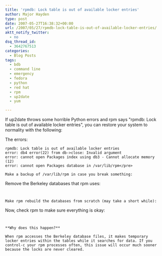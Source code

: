 ```yaml
---
title: 'rpmdb: Lock table is out of available locker entries'
author: Major Hayden
type: post
date: 2007-05-27T16:38:32+00:00
url: /2007/05/27/rpmdb-lock-table-is-out-of-available-locker-entries/
aktt_notify_twitter:
  - no
dsq_thread_id:
  - 3642767513
categories:
  - Blog Posts
tags:
  - bdb
  - command line
  - emergency
  - fedora
  - python
  - red hat
  - rpm
  - up2date
  - yum

---
```

If up2date throws some horrible Python errors and rpm says "rpmdb: Lock table is out of available locker entries", you can restore your system to normality with the following:

The errors:

```
rpmdb: Lock table is out of available locker entries
error: db4 error(22) from db->close: Invalid argument
error: cannot open Packages index using db3 - Cannot allocate memory (12)
error: cannot open Packages database in /var/lib/rpm</pre>

Make a backup of /var/lib/rpm in case you break something:

```


Remove the Berkeley databases that rpm uses:

```


Make rpm rebuild the databases from scratch (may take a short while):

```


Now, check rpm to make sure everything is okay:

```


**Why does this happen?**

When rpm accesses the Berkeley database files, it makes temporary locker entries within the tables while it searches for data. If you control-c your rpm processes often, this issue will occur much sooner because the locks are never cleared.

